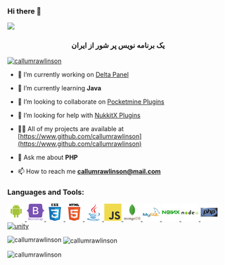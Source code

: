 ### Hi there 👋
![](https://komarev.com/ghpvc/?username=dawatr&color=brightgreen)

<h3 align="center">یک برنامه نویس پر شور از ایران</h3>


<p align="left"> <a href="https://github.com/callumrawlinson"><img src="https://github-profile-trophy.vercel.app/?username=callumrawlinson" alt="callumrawlinson" /></a> </p>

- 🔭 I’m currently working on [Delta Panel](Https://delta-mc.app)

- 🌱 I’m currently learning **Java**

- 👯 I’m looking to collaborate on [Pocketmine Plugins](Https://www.github.com/callumrawlinson)

- 🤝 I’m looking for help with [NukkitX Plugins](Https://link.com)

- 👨‍💻 All of my projects are available at [https://www.github.com/callumrawlinson](https://www.github.com/callumrawlinson)

- 💬 Ask me about **PHP**

- 📫 How to reach me **callumrawlinson@mail.com**


<h3 align="left">Languages and Tools:</h3>
<p align="left"> <a href="https://developer.android.com" target="_blank"> <img src="https://raw.githubusercontent.com/devicons/devicon/master/icons/android/android-original-wordmark.svg" alt="android" width="40" height="40"/> </a> <a href="https://getbootstrap.com" target="_blank"> <img src="https://raw.githubusercontent.com/devicons/devicon/master/icons/bootstrap/bootstrap-plain-wordmark.svg" alt="bootstrap" width="40" height="40"/> </a> <a href="https://www.w3schools.com/css/" target="_blank"> <img src="https://raw.githubusercontent.com/devicons/devicon/master/icons/css3/css3-original-wordmark.svg" alt="css3" width="40" height="40"/> </a> <a href="https://www.w3.org/html/" target="_blank"> <img src="https://raw.githubusercontent.com/devicons/devicon/master/icons/html5/html5-original-wordmark.svg" alt="html5" width="40" height="40"/> </a> <a href="https://www.java.com" target="_blank"> <img src="https://raw.githubusercontent.com/devicons/devicon/master/icons/java/java-original.svg" alt="java" width="40" height="40"/> </a> <a href="https://developer.mozilla.org/en-US/docs/Web/JavaScript" target="_blank"> <img src="https://raw.githubusercontent.com/devicons/devicon/master/icons/javascript/javascript-original.svg" alt="javascript" width="40" height="40"/> </a> <a href="https://www.mongodb.com/" target="_blank"> <img src="https://raw.githubusercontent.com/devicons/devicon/master/icons/mongodb/mongodb-original-wordmark.svg" alt="mongodb" width="40" height="40"/> </a> <a href="https://www.mysql.com/" target="_blank"> <img src="https://raw.githubusercontent.com/devicons/devicon/master/icons/mysql/mysql-original-wordmark.svg" alt="mysql" width="40" height="40"/> </a> <a href="https://www.nginx.com" target="_blank"> <img src="https://raw.githubusercontent.com/devicons/devicon/master/icons/nginx/nginx-original.svg" alt="nginx" width="40" height="40"/> </a> <a href="https://nodejs.org" target="_blank"> <img src="https://raw.githubusercontent.com/devicons/devicon/master/icons/nodejs/nodejs-original-wordmark.svg" alt="nodejs" width="40" height="40"/> </a> <a href="https://www.php.net" target="_blank"> <img src="https://raw.githubusercontent.com/devicons/devicon/master/icons/php/php-original.svg" alt="php" width="40" height="40"/> </a> <a href="https://unity.com/" target="_blank"> <img src="https://www.vectorlogo.zone/logos/unity3d/unity3d-icon.svg" alt="unity" width="40" height="40"/> </a> </p>

<p><img align="left" src="https://github-readme-stats.vercel.app/api/top-langs?username=callumrawlinson&show_icons=true&locale=en&layout=compact" alt="callumrawlinson" /></p>

<p>&nbsp;<img align="center" src="https://github-readme-stats.vercel.app/api?username=callumrawlinson&show_icons=true&locale=en" alt="callumrawlinson" /></p>

<p><img align="center" src="https://github-readme-streak-stats.herokuapp.com/?user=callumrawlinson&" alt="callumrawlinson" /></p>

